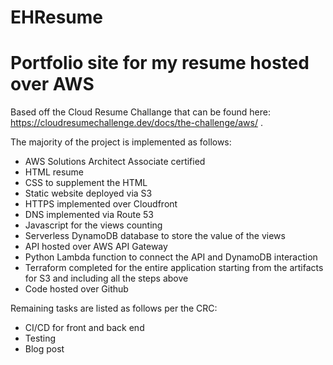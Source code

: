 # EHResume

# Portfolio site for my resume hosted over AWS

Based off the Cloud Resume Challange that can be found here: https://cloudresumechallenge.dev/docs/the-challenge/aws/ .

The majority of the project is implemented as follows:
- AWS Solutions Architect Associate certified
- HTML resume
- CSS to supplement the HTML
- Static website deployed via S3
- HTTPS implemented over Cloudfront
- DNS implemented via Route 53
- Javascript for the views counting
- Serverless DynamoDB database to store the value of the views
- API hosted over AWS API Gateway
- Python Lambda function to connect the API and DynamoDB interaction
- Terraform completed for the entire application starting from the artifacts for S3 and including all the steps above
- Code hosted over Github

Remaining tasks are listed as follows per the CRC:
- CI/CD for front and back end
- Testing
- Blog post
